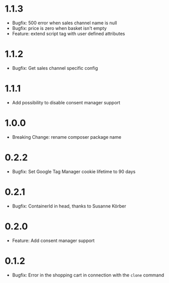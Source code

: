 # 1.1.3
 * Bugfix: 500 error when sales channel name is null
 * Bugfix: price is zero when basket isn't empty
 * Feature: extend script tag with user defined attributes
 
# 1.1.2
 * Bugfix: Get sales channel specific config

# 1.1.1
 * Add possibility to disable consent manager support

# 1.0.0
 * Breaking Change: rename composer package name

# 0.2.2
 * Bugfix: Set Google Tag Manager cookie lifetime to 90 days

# 0.2.1
 * Bugfix: ContainerId in head, thanks to Susanne Körber

# 0.2.0
 * Feature: Add consent manager support

# 0.1.2
 * Bugfix: Error in the shopping cart in connection with the `clone` command

